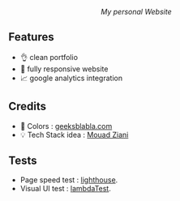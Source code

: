 
<p align="center"><i>My personal Website</i></p>

## Features 

- :ok_hand: clean portfolio 
- :iphone: fully responsive website
- :chart_with_upwards_trend: google analytics integration 

## Credits 

- :art: Colors : [geeksblabla.com](https://github.com/DevC-Casa/geeksblabla.com)
- :bulb: Tech Stack idea : [Mouad Ziani](https://github.com/MouadZIANI/mouadziani.com)

## Tests

- Page speed test : [lighthouse](https://developers.google.com/speed/pagespeed/insights/?url=https%3A%2F%2Ffarahelahmadi.me%2F&tab=desktop).
- Visual UI test : [lambdaTest](https://links.lambdatest.com/DBCYKV3EOT7JLWLTTC3RDRY6L9EYY4AUDF0ELL5QADE87B4LAO8K9P02UV94JAM2).



